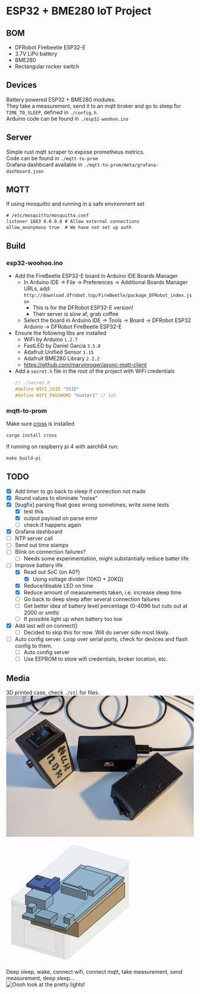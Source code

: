 # ESP32 + BME280 IoT Project

## BOM
- DFRobot Firebeetle ESP32-E
- 3.7V LiPo battery
- BME280
- Rectangular rocker switch

## Devices
Battery powered ESP32 + BME280 modules.  
They take a measurement, send it to an mqtt broker and go to sleep for `TIME_TO_SLEEP`, defined in `./config.h`.  
Arduino code can be found in `./esp32-woohoo.ino`

## Server
Simple rust mqtt scraper to expose prometheus metrics.  
Code can be found in `./mqtt-to-prom`  
Grafana dashboard available in `./mqtt-to-prom/meta/grafana-dashboard.json`

## MQTT
If using mosquitto and running in a safe environment set
```
# /etc/mosquitto/mosquitto.conf
listener 1883 0.0.0.0 # Allow external connections
allow_anonymous true  # We have not set up auth
```

## Build

### esp32-woohoo.ino
- Add the FireBeetle ESP32-E board in Arduino IDE Boards Manager
  - In Arduino IDE -> File -> Preferences -> Additional Boards Manager URLs, add: `http://download.dfrobot.top/FireBeetle/package_DFRobot_index.json`
    - This is for the DFRobot ESP32-E version!
    - Their server is slow af, grab coffee
  - Select the board in Arduino IDE -> Tools -> Board -> DFRobot ESP32 Arduino -> DFRobot FireBeetle ESP32-E
- Ensure the following libs are installed
  - WiFi by Arduino `1.2.7`
  - FastLED by Daniel Garcia `3.5.0`
  - Adafruit Unified Sensor `1.15`
  - Adafruit BME280 Library `2.2.2`
  - https://github.com/marvinroger/async-mqtt-client
- Add a `secret.h` file in the root of the project with WiFi credentials
  ```c
  // ./secret.h
  #define WIFI_SSID "SSID"
  #define WIFI_PASSWORD "hunter1" // lol
  ```

### mqtt-to-prom
Make sure [cross](https://github.com/rust-embedded/cross) is installed
```
cargo install cross
```
If running on raspberry pi 4 with aarch64 run:
```bash
make build-pi
```

## TODO
- [x] Add timer to go back to sleep if connection not made
- [x] Round values to eliminate "noise"
- [x] [bugfix] parsing float goes wrong sometimes, write some tests
  - [x] test this
  - [x] output payload on parse error
  - [ ] check if happens again
- [x] Grafana dashboard
- [ ] NTP server call
- [ ] Send out time stamps
- [ ] Blink on connection failures?
  - [ ] Needs some experimentation, might substantially reduce batter life
- [ ] Improve battery life
  - [x] Read out SoC (on A0?)
    - [x] Using voltage divider (10KΩ + 20KΩ)
  - [x] Reduce/disable LED on time
  - [x] Reduce amount of measurements taken, i.e. increase sleep time
  - [ ] Go back to deep sleep after several connection failures
  - [ ] Get better idea of battery level percentage (0-4096 but cuts out at 2000 or smth)
  - [ ] If possible light up when battery too low
- [x] Add last will on connect()
    - [ ] Decided to skip this for now. Will do server side most likely.
- [ ] Auto config server. Loop over serial ports, check for devices and flash config to them.
  - [ ] Auto config server
  - [ ] Use EEPROM to store wifi credentials, broker location, etc.

## Media
3D printed case, check `./stl` for files.
![Aint they cute?!](/images/3.jpg)

![](/images/model-animation.gif)

Deep sleep, wake, connect wifi, connect mqtt, take measurement, send measurement, deep sleep...  
![Oooh look at the pretty lights!](/images/blinkenlights.gif)
